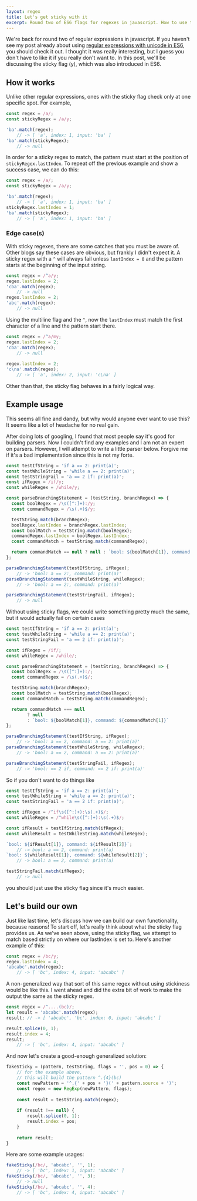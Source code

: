 ```yaml
---
layout: regex
title: Let's get sticky with it
excerpt: Round two of ES6 flags for regexes in javascript. How to use the sticky flag and what are some use cases?
---
```


We're back for round two of regular expressions in javascript. If you haven't see my post already about using [regular expressions with unicode in ES6](https://www.bradarvin.com/ES6-Regex-Unicode/), you should check it out. I thought it was really interesting, but I guess you don't have to like it if you really don't want to. In this post, we'll be discussing the sticky flag (y), which was also introduced in ES6.

## How it works

Unlike other regular expressions, ones with the sticky flag check only at one specific spot. For example,

```javascript
const regex = /a/;
const stickyRegex = /a/y;

'ba'.match(regex); 
    // -> [ 'a', index: 1, input: 'ba' ]
'ba'.match(stickyRegex); 
    // -> null
```

In order for a sticky regex to match, the pattern must start at the position of `stickyRegex.lastIndex`. To repeat off the previous example and show a success case, we can do this:

```javascript
const regex = /a/;
const stickyRegex = /a/y;

'ba'.match(regex); 
    // -> [ 'a', index: 1, input: 'ba' ]
stickyRegex.lastIndex = 1;
'ba'.match(stickyRegex); 
    // -> [ 'a', index: 1, input: 'ba' ]
```

### Edge case(s)

With sticky regexes, there are some catches that you must be aware of. Other blogs say these cases are obvious, but frankly I didn't expect it. A sticky regex with a `^` will always fail unless `lastIndex = 0` and the pattern starts at the beginning of the input string.

```javascript
const regex = /^a/y;
regex.lastIndex = 2;
'cba'.match(regex); 
    // -> null
regex.lastIndex = 2;
'abc'.match(regex); 
    // -> null
```

Using the multiline flag and the `^`, now the `lastIndex` must match the first character of a line and the pattern start there.

```javascript
const regex = /^a/my;
regex.lastIndex = 2;
'cba'.match(regex); 
    // -> null
    
regex.lastIndex = 2;
'c\na'.match(regex); 
    // -> [ 'a', index: 2, input: 'c\na' ]
```

Other than that, the sticky flag behaves in a fairly logical way.

## Example usage

This seems all fine and dandy, but why would anyone ever want to use this? It seems like a lot of headache for no real gain.

After doing lots of googling, I found that most people say it's good for building parsers. Now I couldn't find any examples and I am not an expert on parsers. However, I will attempt to write a little parser below. Forgive me if it's a bad implementation since this is not my forte.

```javascript
const testIfString = 'if a == 2: print(a)';
const testWhileString = 'while a == 2: print(a)';
const testStringFail = 'a == 2 if: print(a)';
const ifRegex = /if/y;
const whileRegex = /while/y;

const parseBranchingStatement = (testString, branchRegex) => {
  const boolRegex = /\s([^:]+):/y;
  const commandRegex = /\s(.+)$/y;

  testString.match(branchRegex);
  boolRegex.lastIndex = branchRegex.lastIndex;
  const boolMatch = testString.match(boolRegex);
  commandRegex.lastIndex = boolRegex.lastIndex;
  const commandMatch = testString.match(commandRegex);

  return commandMatch == null ? null : `bool: ${boolMatch[1]}, command: ${commandMatch[1]}`
};

parseBranchingStatement(testIfString, ifRegex); 
    // -> 'bool: a == 2:, command: print(a)'
parseBranchingStatement(testWhileString, whileRegex); 
    // -> 'bool: a == 2:, command: print(a)'

parseBranchingStatement(testStringFail, ifRegex); 
    // -> null
```

Without using sticky flags, we could write something pretty much the same, but it would actually fail on certain cases

```javascript
const testIfString = 'if a == 2: print(a)';
const testWhileString = 'while a == 2: print(a)';
const testStringFail = 'a == 2 if: print(a)';

const ifRegex = /if/;
const whileRegex = /while/;

const parseBranchingStatement = (testString, branchRegex) => {
  const boolRegex = /\s([^:]+):/;
  const commandRegex = /\s(.+)$/;

  testString.match(branchRegex);
  const boolMatch = testString.match(boolRegex);
  const commandMatch = testString.match(commandRegex);

  return commandMatch === null 
        ? null 
        : `bool: ${boolMatch[1]}, command: ${commandMatch[1]}`
};

parseBranchingStatement(testIfString, ifRegex); 
    // -> 'bool: a == 2, command: a == 2: print(a)'
parseBranchingStatement(testWhileString, whileRegex); 
    // -> 'bool: a == 2, command: a == 2: print(a)'

parseBranchingStatement(testStringFail, ifRegex); 
    // -> 'bool: == 2 if, command: == 2 if: print(a)'
```

So if you don't want to do things like

```javascript
const testIfString = 'if a == 2: print(a)';
const testWhileString = 'while a == 2: print(a)';
const testStringFail = 'a == 2 if: print(a)';

const ifRegex = /^if\s([^:]+):\s(.+)$/;
const whileRegex = /^while\s([^:]+):\s(.+)$/;

const ifResult = testIfString.match(ifRegex);
const whileResult = testWhileString.match(whileRegex);

`bool: ${ifResult[1]}, command: ${ifResult[2]}`; 
    // -> bool: a == 2, command: print(a)
`bool: ${whileResult[1]}, command: ${whileResult[2]}`; 
    // -> bool: a == 2, command: print(a)

testStringFail.match(ifRegex); 
    // -> null
```

you should just use the sticky flag since it's much easier.

## Let's build our own

Just like last time, let's discuss how we can build our own functionality, because reasons! To start off, let's really think about what the sticky flag provides us. As we've seen above, using the sticky flag, we attempt to match based strictly on where our lastIndex is set to. Here's another example of this:

```javascript
const regex = /bc/y;
regex.lastIndex = 4;
'abcabc'.match(regex); 
    // -> [ 'bc', index: 4, input: 'abcabc' ]
```

A non-generalized way that sort of this same regex without using stickiness would be like this. I went ahead and did the extra bit of work to make the output the same as the sticky regex.

```javascript
const regex = /^....(bc)/;
let result = 'abcabc'.match(regex);
result; // -> [ 'abcabc', 'bc', index: 0, input: 'abcabc' ]

result.splice(0, 1);
result.index = 4;
result; 
    // -> [ 'bc', index: 4, input: 'abcabc' ]
```

And now let's create a good-enough generalized solution:

```javascript
fakeSticky = (pattern, testString, flags = '', pos = 0) => {
    // for the example above,
    // this will build the pattern ^.{4}(bc)
    const newPattern = '^.{' + pos + '}(' + pattern.source + ')';
    const regex = new RegExp(newPattern, flags);
    
    const result = testString.match(regex);
    
    if (result !== null) {
        result.splice(0, 1);
        result.index = pos;
    }
    
    return result;
}
```

Here are some example usages:

```javascript
fakeSticky(/bc/, 'abcabc', '', 1); 
    // -> [ 'bc', index: 1, input: 'abcabc' ]
fakeSticky(/bc/, 'abcabc', '', 3); 
    // -> null
fakeSticky(/bc/, 'abcabc', '', 4); 
    // -> [ 'bc', index: 4, input: 'abcabc' ]
```
